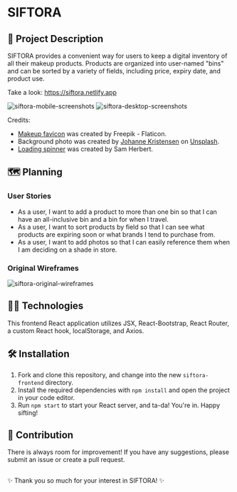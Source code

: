 # SIFTORA

## 💄 Project Description

SIFTORA provides a convenient way for users to keep a digital inventory of all their makeup products. Products are organized into user-named "bins" and can be sorted by a variety of fields, including price, expiry date, and product use.

Take a look: https://siftora.netlify.app

![siftora-mobile-screenshots](https://user-images.githubusercontent.com/104411072/182657087-e3fcf090-7a81-4304-a171-69a1c08555e4.png)
![siftora-desktop-screenshots](https://user-images.githubusercontent.com/104411072/182657099-fd5e2deb-25a5-4c57-bb8c-b88e888b1ca0.png)

Credits:

- <a href="https://www.flaticon.com/free-icons/makeup" title="makeup icons">Makeup favicon</a> was created by Freepik - Flaticon.
- Background photo was created by <a href="https://unsplash.com/@johannekristensen?utm_source=unsplash&utm_medium=referral&utm_content=creditCopyText">Johanne Kristensen</a> on <a href="https://unsplash.com/@johannekristensen?utm_source=unsplash&utm_medium=referral&utm_content=creditCopyText">Unsplash</a>.
- <a href="https://github.com/SamHerbert/SVG-Loaders/edit/master/svg-loaders/three-dots.svg">Loading spinner</a> was created by Sam Herbert.

## 🗺 Planning

### User Stories

- As a user, I want to add a product to more than one bin so that I can have an all-inclusive bin and a bin for when I travel.
- As a user, I want to sort products by field so that I can see what products are expiring soon or what brands I tend to purchase from.
- As a user, I want to add photos so that I can easily reference them when I am deciding on a shade in store.

### Original Wireframes

![siftora-original-wireframes](https://user-images.githubusercontent.com/104411072/182657461-70927e5b-36ed-424c-933c-325a0e96a5a2.png)

## 👩‍💻 Technologies

This frontend React application utilizes JSX, React-Bootstrap, React Router, a custom React hook, localStorage, and Axios.

## 🛠 Installation

1. Fork and clone this repository, and change into the new `siftora-frontend` directory.
2. Install the required dependencies with `npm install` and open the project in your code editor.
3. Run `npm start` to start your React server, and ta-da! You're in. Happy sifting!

## 🤝 Contribution

There is always room for improvement! If you have any suggestions, please submit an issue or create a pull request.

##

✨ Thank you so much for your interest in SIFTORA! ✨
